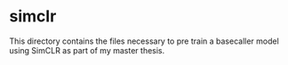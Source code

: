 # simclr

This directory contains the files necessary to pre train a basecaller model using SimCLR as part of my master thesis. 
